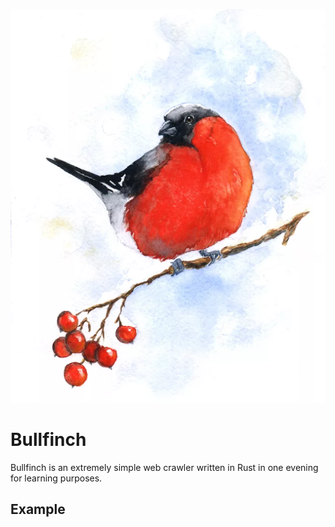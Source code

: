 <p align="center">
  <img src="info/logo.png">
</p>

# Bullfinch

Bullfinch is an extremely simple web crawler written in Rust in one evening for learning purposes.

## Example